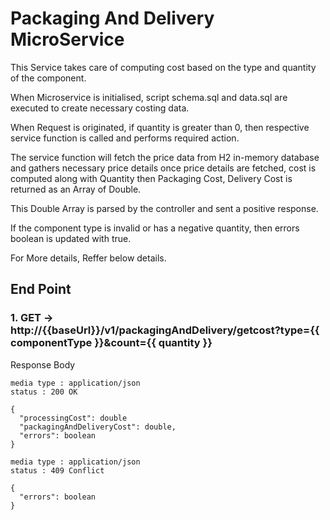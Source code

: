 # Packaging And Delivery MicroService

This Service takes care of computing cost based on the type and quantity of the component.

When Microservice is initialised, script schema.sql and data.sql are executed to create necessary costing data.

When Request is originated, if quantity is greater than 0, then respective service function is called and performs required action.

The service function will fetch the price data from H2 in-memory database and gathers necessary price details
once price details are fetched, cost is computed along with Quantity then Packaging Cost, Delivery Cost is returned as an Array of Double.

This Double Array is parsed by the controller and sent a positive response.

If the component type is invalid or has a negative quantity, then errors boolean is updated with true.

For More details, Reffer below details.

## End Point

### 1. GET -> http://{{baseUrl}}/v1/packagingAndDelivery/getcost?type={{ componentType }}&count={{ quantity }}

  Response Body
  
  ````
  media type : application/json
  status : 200 OK
  
  {
    "processingCost": double
    "packagingAndDeliveryCost": double,
    "errors": boolean
  }
  
  ````
  
  ````
  media type : application/json
  status : 409 Conflict
  
  {
    "errors": boolean
  }
  
  ````



